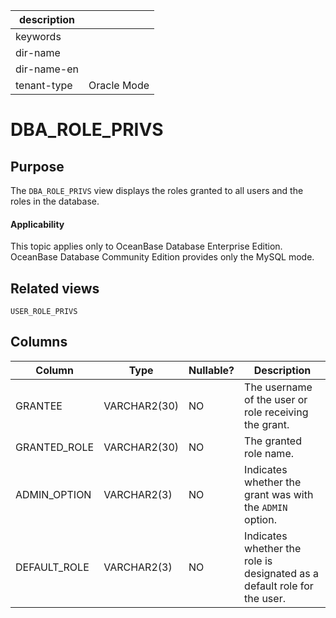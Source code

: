 |description||
|---|---|
|keywords||
|dir-name||
|dir-name-en||
|tenant-type|Oracle Mode|

DBA_ROLE_PRIVS
===================================

Purpose
-----------

The `DBA_ROLE_PRIVS` view displays the roles granted to all users and the roles in the database.

  <main id="notice" >
    <h4>Applicability</h4>
    <p>This topic applies only to OceanBase Database Enterprise Edition. OceanBase Database Community Edition provides only the MySQL mode. </p>
  </main>

Related views
-------------

`USER_ROLE_PRIVS`

Columns
-------------

| **Column** | **Type** | **Nullable?** | **Description** |
|--------------|--------------|----------------|-------------------|
| GRANTEE | VARCHAR2(30) | NO | The username of the user or role receiving the grant. |
| GRANTED_ROLE | VARCHAR2(30) | NO | The granted role name. |
| ADMIN_OPTION | VARCHAR2(3) | NO | Indicates whether the grant was with the `ADMIN` option. |
| DEFAULT_ROLE | VARCHAR2(3) | NO | Indicates whether the role is designated as a default role for the user. |



